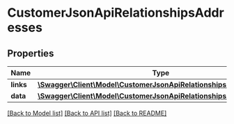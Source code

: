# CustomerJsonApiRelationshipsAddresses

## Properties
Name | Type | Description | Notes
------------ | ------------- | ------------- | -------------
**links** | [**\Swagger\Client\Model\CustomerJsonApiRelationshipsAddressesLinks**](CustomerJsonApiRelationshipsAddressesLinks.md) |  | [optional] 
**data** | [**\Swagger\Client\Model\CustomerJsonApiRelationshipsAddressesData[]**](CustomerJsonApiRelationshipsAddressesData.md) |  | [optional] 

[[Back to Model list]](../../README.md#documentation-for-models) [[Back to API list]](../../README.md#documentation-for-api-endpoints) [[Back to README]](../../README.md)

